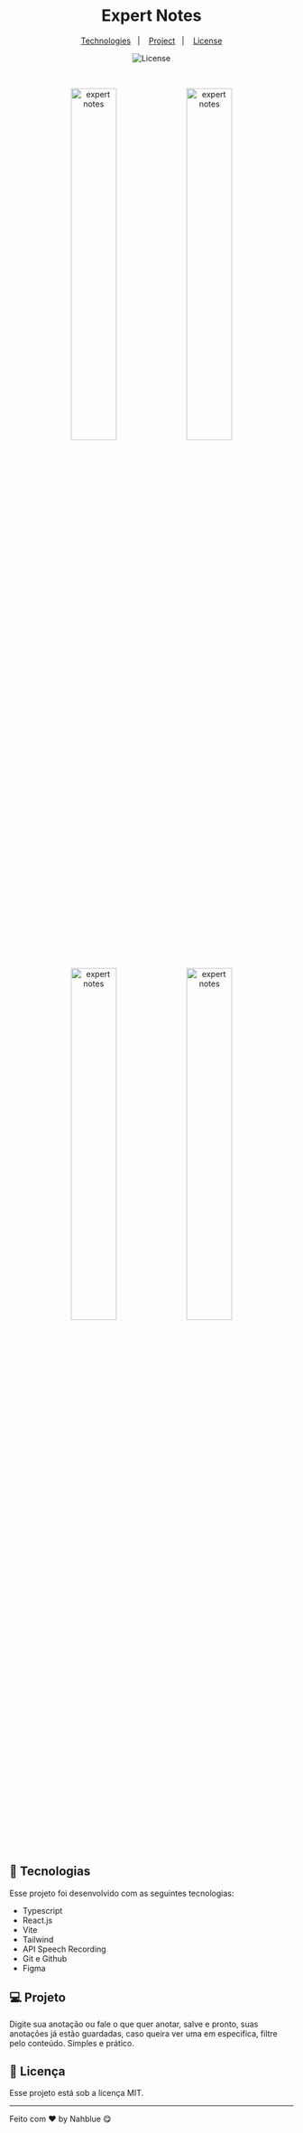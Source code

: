 <h1 align="center"> Expert Notes </h1>

<p align="center">
  <a href="#-technologies">Technologies</a>&nbsp;&nbsp;&nbsp;|&nbsp;&nbsp;&nbsp;
  <a href="#-project">Project</a>&nbsp;&nbsp;&nbsp;|&nbsp;&nbsp;&nbsp;
  <a href="#memo-license">License</a>
</p>

<p align="center">
  <img alt="License" src="https://img.shields.io/static/v1?label=license&message=MIT&color=49AA26&labelColor=000000">
</p>

<br>

<p align="center">
  <img alt="expert notes" src="https://i.imgur.com/9go3Bzv.png" width="40%">
  <img alt="expert notes" src="https://i.imgur.com/s35gJla.png" width="40%">
  <img alt="expert notes" src="https://i.imgur.com/4bFM1hK.png" width="40%">
  <img alt="expert notes" src="https://i.imgur.com/7qB5X88.png" width="40%">
</p>

## 🚀 Tecnologias

Esse projeto foi desenvolvido com as seguintes tecnologias:

- Typescript
- React.js
- Vite
- Tailwind
- API Speech Recording
- Git e Github
- Figma

## 💻 Projeto

 Digite sua anotação ou fale o que quer anotar, salve e pronto, suas anotações já estão guardadas, caso queira ver uma em especifica, filtre pelo conteúdo. Simples e prático.


## :memo: Licença

Esse projeto está sob a licença MIT.

---

Feito com ♥ by Nahblue 😋